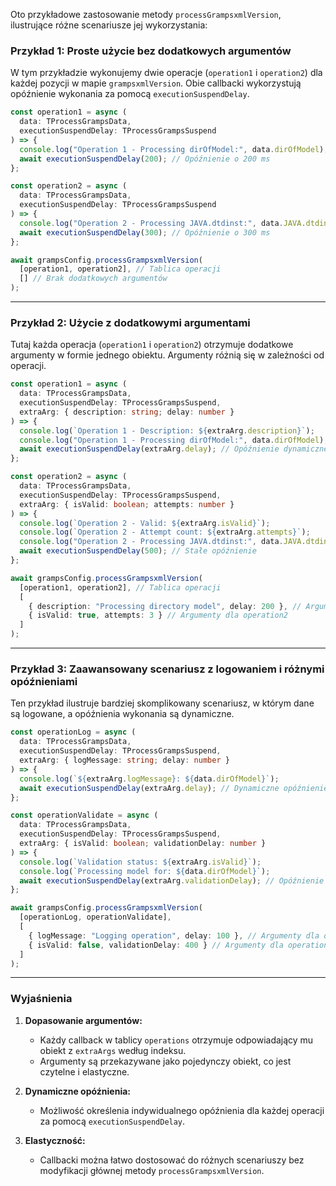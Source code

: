 Oto przykładowe zastosowanie metody `processGrampsxmlVersion`, ilustrujące różne scenariusze jej wykorzystania:

### Przykład 1: Proste użycie bez dodatkowych argumentów

W tym przykładzie wykonujemy dwie operacje (`operation1` i `operation2`) dla każdej pozycji w mapie `grampsxmlVersion`. Obie callbacki wykorzystują opóźnienie wykonania za pomocą `executionSuspendDelay`.

```typescript
const operation1 = async (
  data: TProcessGrampsData,
  executionSuspendDelay: TProcessGrampsSuspend
) => {
  console.log("Operation 1 - Processing dirOfModel:", data.dirOfModel);
  await executionSuspendDelay(200); // Opóźnienie o 200 ms
};

const operation2 = async (
  data: TProcessGrampsData,
  executionSuspendDelay: TProcessGrampsSuspend
) => {
  console.log("Operation 2 - Processing JAVA.dtdinst:", data.JAVA.dtdinst);
  await executionSuspendDelay(300); // Opóźnienie o 300 ms
};

await grampsConfig.processGrampsxmlVersion(
  [operation1, operation2], // Tablica operacji
  [] // Brak dodatkowych argumentów
);
```

---

### Przykład 2: Użycie z dodatkowymi argumentami

Tutaj każda operacja (`operation1` i `operation2`) otrzymuje dodatkowe argumenty w formie jednego obiektu. Argumenty różnią się w zależności od operacji.

```typescript
const operation1 = async (
  data: TProcessGrampsData,
  executionSuspendDelay: TProcessGrampsSuspend,
  extraArg: { description: string; delay: number }
) => {
  console.log(`Operation 1 - Description: ${extraArg.description}`);
  console.log("Operation 1 - Processing dirOfModel:", data.dirOfModel);
  await executionSuspendDelay(extraArg.delay); // Opóźnienie dynamiczne
};

const operation2 = async (
  data: TProcessGrampsData,
  executionSuspendDelay: TProcessGrampsSuspend,
  extraArg: { isValid: boolean; attempts: number }
) => {
  console.log(`Operation 2 - Valid: ${extraArg.isValid}`);
  console.log(`Operation 2 - Attempt count: ${extraArg.attempts}`);
  console.log("Operation 2 - Processing JAVA.dtdinst:", data.JAVA.dtdinst);
  await executionSuspendDelay(500); // Stałe opóźnienie
};

await grampsConfig.processGrampsxmlVersion(
  [operation1, operation2], // Tablica operacji
  [
    { description: "Processing directory model", delay: 200 }, // Argumenty dla operation1
    { isValid: true, attempts: 3 } // Argumenty dla operation2
  ]
);
```

---

### Przykład 3: Zaawansowany scenariusz z logowaniem i różnymi opóźnieniami

Ten przykład ilustruje bardziej skomplikowany scenariusz, w którym dane są logowane, a opóźnienia wykonania są dynamiczne.

```typescript
const operationLog = async (
  data: TProcessGrampsData,
  executionSuspendDelay: TProcessGrampsSuspend,
  extraArg: { logMessage: string; delay: number }
) => {
  console.log(`${extraArg.logMessage}: ${data.dirOfModel}`);
  await executionSuspendDelay(extraArg.delay); // Dynamiczne opóźnienie
};

const operationValidate = async (
  data: TProcessGrampsData,
  executionSuspendDelay: TProcessGrampsSuspend,
  extraArg: { isValid: boolean; validationDelay: number }
) => {
  console.log(`Validation status: ${extraArg.isValid}`);
  console.log(`Processing model for: ${data.dirOfModel}`);
  await executionSuspendDelay(extraArg.validationDelay); // Opóźnienie walidacji
};

await grampsConfig.processGrampsxmlVersion(
  [operationLog, operationValidate],
  [
    { logMessage: "Logging operation", delay: 100 }, // Argumenty dla operationLog
    { isValid: false, validationDelay: 400 } // Argumenty dla operationValidate
  ]
);
```

---

### Wyjaśnienia

1. **Dopasowanie argumentów:**
   - Każdy callback w tablicy `operations` otrzymuje odpowiadający mu obiekt z `extraArgs` według indeksu.
   - Argumenty są przekazywane jako pojedynczy obiekt, co jest czytelne i elastyczne.

2. **Dynamiczne opóźnienia:**
   - Możliwość określenia indywidualnego opóźnienia dla każdej operacji za pomocą `executionSuspendDelay`.

3. **Elastyczność:**
   - Callbacki można łatwo dostosować do różnych scenariuszy bez modyfikacji głównej metody `processGrampsxmlVersion`.
